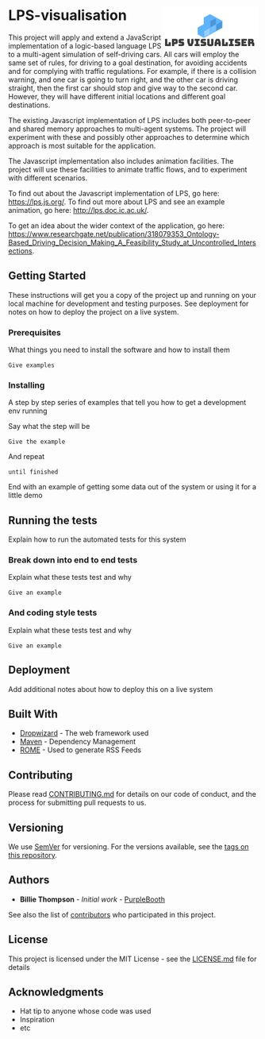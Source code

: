 
 
# LPS-visualisation &nbsp;&nbsp;&nbsp;&nbsp; <img align="right" src="./Jinwei_Zhang/logo/logo.png" height = "86" width="195"/>


This project will apply and extend a JavaScript implementation of a logic-based language LPS to a multi-agent simulation of self-driving cars. All cars will employ the same set of rules, for driving to a goal destination, for avoiding accidents and for complying with traffic regulations.  For example, if there is a collision warning, and one car is going to turn right, and the other car is driving straight, then the first car should stop and give way to the second car. However, they will have different initial locations and different goal destinations.

The existing Javascript implementation of LPS includes both peer-to-peer and shared memory approaches to multi-agent systems. The project will experiment with these and possibly other approaches to determine which approach is most suitable for the application.

The Javascript implementation also includes animation facilities. The project will use these facilities to animate traffic flows, and to experiment with different scenarios.

To find out about the Javascript implementation of LPS, go here: https://lps.js.org/. To find out more about LPS and see an example animation, go here:
http://lps.doc.ic.ac.uk/.

To get an idea about the wider context of the application, go here: https://www.researchgate.net/publication/318079353_Ontology-Based_Driving_Decision_Making_A_Feasibility_Study_at_Uncontrolled_Intersections.


## Getting Started

These instructions will get you a copy of the project up and running on your local machine for development and testing purposes. See deployment for notes on how to deploy the project on a live system.

### Prerequisites

What things you need to install the software and how to install them

```
Give examples
```

### Installing

A step by step series of examples that tell you how to get a development env running

Say what the step will be

```
Give the example
```

And repeat

```
until finished
```

End with an example of getting some data out of the system or using it for a little demo

## Running the tests

Explain how to run the automated tests for this system

### Break down into end to end tests

Explain what these tests test and why

```
Give an example
```

### And coding style tests

Explain what these tests test and why

```
Give an example
```

## Deployment

Add additional notes about how to deploy this on a live system

## Built With

* [Dropwizard](http://www.dropwizard.io/1.0.2/docs/) - The web framework used
* [Maven](https://maven.apache.org/) - Dependency Management
* [ROME](https://rometools.github.io/rome/) - Used to generate RSS Feeds

## Contributing

Please read [CONTRIBUTING.md](https://gist.github.com/PurpleBooth/b24679402957c63ec426) for details on our code of conduct, and the process for submitting pull requests to us.

## Versioning

We use [SemVer](http://semver.org/) for versioning. For the versions available, see the [tags on this repository](https://github.com/your/project/tags). 

## Authors

* **Billie Thompson** - *Initial work* - [PurpleBooth](https://github.com/PurpleBooth)

See also the list of [contributors](https://github.com/your/project/contributors) who participated in this project.

## License

This project is licensed under the MIT License - see the [LICENSE.md](LICENSE.md) file for details

## Acknowledgments

* Hat tip to anyone whose code was used
* Inspiration
* etc
